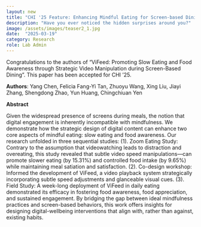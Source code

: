 ```yaml
---
layout: new
title: "CHI '25 Feature: Enhancing Mindful Eating for Screen-based Dining"
description: "Have you ever noticed the hidden surprises around you?"
image: /assets/images/teaser2_1.jpg
date:  "2025-03-19"
category: Research
role: Lab Admin
---
```

Congratulations to the authors of “ViFeed: Promoting Slow Eating and Food Awareness through Strategic Video Manipulation during Screen-Based Dining”. This paper has been accepted for CHI ’25.    

**Authors**: Yang Chen, Felicia Fang-Yi Tan, Zhuoyu Wang, Xing Liu, Jiayi Zhang, Shengdong Zhao, Yun Huang, Chingchiuan Yen  

**Abstract**

Given the widespread presence of screens during meals, the notion that digital engagement is inherently incompatible with mindfulness. We demonstrate how the strategic design of digital content can enhance two core aspects of mindful eating: slow eating and food awareness. Our research unfolded in three sequential studies: (1). Zoom Eating Study: Contrary to the assumption that videowatching leads to distraction and overeating, this study revealed that subtle video speed manipulations—can promote slower eating (by 15.31%) and controlled food intake (by 9.65%) while maintaining meal satiation and satisfaction. (2). Co-design workshop: Informed the development of ViFeed, a video playback system strategically incorporating subtle speed adjustments and glanceable visual cues. (3). Field Study: A week-long deployment of ViFeed in daily eating demonstrated its efficacy in fostering food awareness, food appreciation, and sustained engagement. By bridging the gap between ideal mindfulness practices and screen-based behaviors, this work offers insights for designing digital-wellbeing interventions that align with, rather than against, existing habits.
